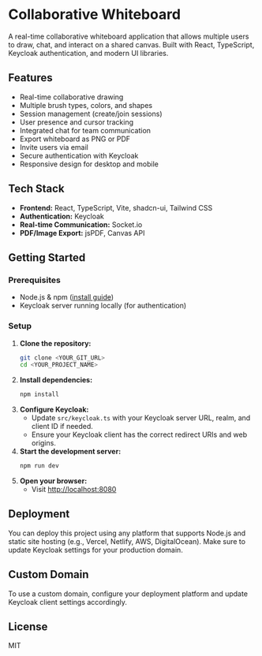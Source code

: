 # Collaborative Whiteboard

A real-time collaborative whiteboard application that allows multiple users to draw, chat, and interact on a shared canvas. Built with React, TypeScript, Keycloak authentication, and modern UI libraries.

## Features

- Real-time collaborative drawing
- Multiple brush types, colors, and shapes
- Session management (create/join sessions)
- User presence and cursor tracking
- Integrated chat for team communication
- Export whiteboard as PNG or PDF
- Invite users via email
- Secure authentication with Keycloak
- Responsive design for desktop and mobile

## Tech Stack

- **Frontend:** React, TypeScript, Vite, shadcn-ui, Tailwind CSS
- **Authentication:** Keycloak
- **Real-time Communication:** Socket.io
- **PDF/Image Export:** jsPDF, Canvas API

## Getting Started

### Prerequisites
- Node.js & npm ([install guide](https://github.com/nvm-sh/nvm#installing-and-updating))
- Keycloak server running locally (for authentication)

### Setup
1. **Clone the repository:**
   ```sh
   git clone <YOUR_GIT_URL>
   cd <YOUR_PROJECT_NAME>
   ```
2. **Install dependencies:**
   ```sh
   npm install
   ```
3. **Configure Keycloak:**
   - Update `src/keycloak.ts` with your Keycloak server URL, realm, and client ID if needed.
   - Ensure your Keycloak client has the correct redirect URIs and web origins.
4. **Start the development server:**
   ```sh
   npm run dev
   ```
5. **Open your browser:**
   - Visit [http://localhost:8080](http://localhost:8080)

## Deployment

You can deploy this project using any platform that supports Node.js and static site hosting (e.g., Vercel, Netlify, AWS, DigitalOcean). Make sure to update Keycloak settings for your production domain.

## Custom Domain

To use a custom domain, configure your deployment platform and update Keycloak client settings accordingly.

## License

MIT
